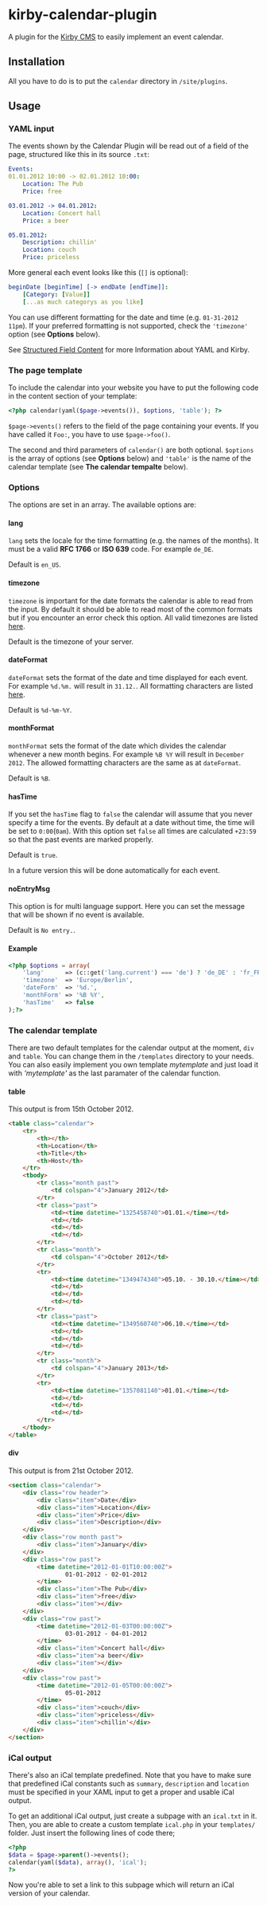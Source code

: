 kirby-calendar-plugin
=====================

A plugin for the [Kirby CMS](http://getkirby.com) to easily implement an event calendar.

## Installation

All you have to do is to put the `calendar` directory in `/site/plugins`.

## Usage

### YAML input

The events shown by the Calendar Plugin will be read out of a field of the page, structured like this in its source `.txt`:

```yaml
Events:
01.01.2012 10:00 -> 02.01.2012 10:00:
	Location: The Pub
	Price: free

03.01.2012 -> 04.01.2012:
	Location: Concert hall
	Price: a beer

05.01.2012:
	Description: chillin'
	Location: couch
	Price: priceless
```

More general each event looks like this (`[]` is optional):

```yaml
beginDate [beginTime] [-> endDate [endTime]]:
	[Category: [Value]]
	[...as much categorys as you like]
```

You can use different formatting for the date and time (e.g. `01-31-2012 11pm`). If your preferred formatting is not supported, check the `'timezone'` option (see **Options** below).

See [Structured Field Content](http://getkirby.com/blog/structured-field-content) for more Information about YAML and Kirby.

### The page template

To include the calendar into your website you have to put the following code in the content section of your template:

```php
<?php calendar(yaml($page->events()), $options, 'table'); ?>
```

`$page->events()` refers to the field of the page containing your events. If you have called it `Foo:`, you have to use `$page->foo()`.

The second and third parameters of `calendar()` are both optional. `$options` is the array of options (see **Options** below) and `'table'` is the name of the calendar template (see **The calendar tempalte** below).

### Options

The options are set in an array. The available options are:

#### lang

`lang` sets the locale for the time formatting (e.g. the names of the months). It must be a valid **RFC 1766** or **ISO 639** code. For example `de_DE`.

Default is `en_US`.

#### timezone

`timezone` is important for the date formats the calendar is able to read from the input. By default it should be able to read most of the common formats but if you encounter an error check this option. All valid timezones are listed [here](http://php.net/manual/en/timezones.php).

Default is the timezone of your server.

#### dateFormat

`dateFormat` sets the format of the date and time displayed for each event. For example `%d.%m.` will result in `31.12.`. All formatting characters are listed [here](http://php.net/manual/en/function.strftime.php).

Default is `%d-%m-%Y`.

#### monthFormat

`monthFormat` sets the format of the date which divides the calendar whenever a new month begins. For example `%B %Y` will result in `December 2012`. The allowed formatting characters are the same as at `dateFormat`.

Default is `%B`.

#### hasTime

If you set the `hasTime` flag to `false` the calendar will assume that you never specify a time for the events. By default at a date without time, the time will be set to `0:00`(`0am`). With this option set `false` all times are calculated `+23:59` so that the past events are marked properly.

Default is `true`.

In a future version this will be done automatically for each event.

#### noEntryMsg

This option is for multi language support. Here you can set the message that will be shown if no event is available.

Default is `No entry.`.

#### Example

```php
<?php $options = array(
	'lang' 		=> (c::get('lang.current') === 'de') ? 'de_DE' : 'fr_FR',
	'timezone' 	=> 'Europe/Berlin',
	'dateForm'	=> '%d.',
	'monthForm'	=> '%B %Y',
	'hasTime'	=> false
);?>
```

### The calendar template

There are two default templates for the calendar output at the moment, `div` and
`table`. You can change them in the `/templates` directory to your needs. You
can also easily implement you own template *mytemplate* and just load it with
*'mytemplate'* as the last paramater of the calendar function.

#### table

This output is from 15th October 2012.

```html
<table class="calendar">
	<tr>
		<th></th>
		<th>Location</th>
		<th>Title</th>
		<th>Host</th>
	</tr>
	<tbody>
		<tr class="month past">
			<td colspan="4">January 2012</td>
		</tr>
		<tr class="past">
			<td><time datetime="1325458740">01.01.</time></td>
			<td></td>
			<td></td>
			<td></td>
		</tr>
		<tr class="month">
			<td colspan="4">October 2012</td>
		</tr>
		<tr>
			<td><time datetime="1349474340">05.10. - 30.10.</time></td>
			<td></td>
			<td></td>
			<td></td>
		</tr>
		<tr class="past">
			<td><time datetime="1349560740">06.10.</time></td>
			<td></td>
			<td></td>
			<td></td>
		</tr>
		<tr class="month">
			<td colspan="4">January 2013</td>
		</tr>
		<tr>
			<td><time datetime="1357081140">01.01.</time></td>
			<td></td>
			<td></td>
			<td></td>
		</tr>
	</tbody>
</table>
```

#### div

This output is from 21st October 2012.

```html
<section class="calendar">
	<div class="row header">
		<div class="item">Date</div>
		<div class="item">Location</div>
		<div class="item">Price</div>
		<div class="item">Description</div>
	</div>
	<div class="row month past">
		<div class="item">January</div>
	</div>
	<div class="row past">
		<time datetime="2012-01-01T10:00:00Z">
				01-01-2012 - 02-01-2012
		</time>
		<div class="item">The Pub</div>
		<div class="item">free</div>
		<div class="item"></div>
	</div>
	<div class="row past">
		<time datetime="2012-01-03T00:00:00Z">
				03-01-2012 - 04-01-2012
		</time>
		<div class="item">Concert hall</div>
		<div class="item">a beer</div>
		<div class="item"></div>
	</div>
	<div class="row past">
		<time datetime="2012-01-05T00:00:00Z">
				05-01-2012
		</time>
		<div class="item">couch</div>
		<div class="item">priceless</div>
		<div class="item">chillin'</div>
	</div>
</section>
```

### iCal output

There's also an iCal template predefined. Note that you have to make sure that
predefined iCal constants such as `summary`, `description` and `location` must
be specified in your XAML input to get a proper and usable iCal output.

To get an additional iCal output, just create a subpage with an `ical.txt` in
it. Then, you are able to create a custom template `ical.php` in your
`templates/` folder. Just insert the following lines of code there;

```php
<?php
$data = $page->parent()->events();
calendar(yaml($data), array(), 'ical');
?>
```
Now you're able to set a link to this subpage which will return an iCal version
of your calendar.
